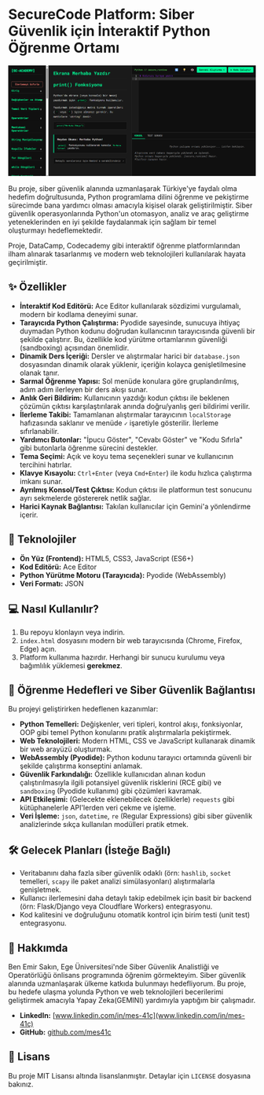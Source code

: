 # SecureCode Platform: Siber Güvenlik için İnteraktif Python Öğrenme Ortamı

![Proje Arayüzü](arayuz.png)

Bu proje, siber güvenlik alanında uzmanlaşarak Türkiye'ye faydalı olma hedefim doğrultusunda, Python programlama dilini öğrenme ve pekiştirme sürecimde bana yardımcı olması amacıyla kişisel olarak geliştirilmiştir. Siber güvenlik operasyonlarında Python'un otomasyon, analiz ve araç geliştirme yeteneklerinden en iyi şekilde faydalanmak için sağlam bir temel oluşturmayı hedeflemektedir.

Proje, DataCamp, Codecademy gibi interaktif öğrenme platformlarından ilham alınarak tasarlanmış ve modern web teknolojileri kullanılarak hayata geçirilmiştir.

## ✨ Özellikler

* **İnteraktif Kod Editörü:** Ace Editor kullanılarak sözdizimi vurgulamalı, modern bir kodlama deneyimi sunar.
* **Tarayıcıda Python Çalıştırma:** Pyodide sayesinde, sunucuya ihtiyaç duymadan Python kodunu doğrudan kullanıcının tarayıcısında güvenli bir şekilde çalıştırır. Bu, özellikle kod yürütme ortamlarının güvenliği (sandboxing) açısından önemlidir.
* **Dinamik Ders İçeriği:** Dersler ve alıştırmalar harici bir `database.json` dosyasından dinamik olarak yüklenir, içeriğin kolayca genişletilmesine olanak tanır.
* **Sarmal Öğrenme Yapısı:** Sol menüde konulara göre gruplandırılmış, adım adım ilerleyen bir ders akışı sunar.
* **Anlık Geri Bildirim:** Kullanıcının yazdığı kodun çıktısı ile beklenen çözümün çıktısı karşılaştırılarak anında doğru/yanlış geri bildirimi verilir.
* **İlerleme Takibi:** Tamamlanan alıştırmalar tarayıcının `localStorage` hafızasında saklanır ve menüde `✓` işaretiyle gösterilir. İlerleme sıfırlanabilir.
* **Yardımcı Butonlar:** "İpucu Göster", "Cevabı Göster" ve "Kodu Sıfırla" gibi butonlarla öğrenme sürecini destekler.
* **Tema Seçimi:** Açık ve koyu tema seçenekleri sunar ve kullanıcının tercihini hatırlar.
* **Klavye Kısayolu:** `Ctrl+Enter` (veya `Cmd+Enter`) ile kodu hızlıca çalıştırma imkanı sunar.
* **Ayrılmış Konsol/Test Çıktısı:** Kodun çıktısı ile platformun test sonucunu ayrı sekmelerde göstererek netlik sağlar.
* **Harici Kaynak Bağlantısı:** Takılan kullanıcılar için Gemini'a yönlendirme içerir.

## 🚀 Teknolojiler

* **Ön Yüz (Frontend):** HTML5, CSS3, JavaScript (ES6+)
* **Kod Editörü:** Ace Editor
* **Python Yürütme Motoru (Tarayıcıda):** Pyodide (WebAssembly)
* **Veri Formatı:** JSON

## 💻 Nasıl Kullanılır?

1.  Bu repoyu klonlayın veya indirin.
2.  `index.html` dosyasını modern bir web tarayıcısında (Chrome, Firefox, Edge) açın.
3.  Platform kullanıma hazırdır. Herhangi bir sunucu kurulumu veya bağımlılık yüklemesi **gerekmez**.

## 🎯 Öğrenme Hedefleri ve Siber Güvenlik Bağlantısı

Bu projeyi geliştirirken hedeflenen kazanımlar:

* **Python Temelleri:** Değişkenler, veri tipleri, kontrol akışı, fonksiyonlar, OOP gibi temel Python konularını pratik alıştırmalarla pekiştirmek.
* **Web Teknolojileri:** Modern HTML, CSS ve JavaScript kullanarak dinamik bir web arayüzü oluşturmak.
* **WebAssembly (Pyodide):** Python kodunu tarayıcı ortamında güvenli bir şekilde çalıştırma konseptini anlamak.
* **Güvenlik Farkındalığı:** Özellikle kullanıcıdan alınan kodun çalıştırılmasıyla ilgili potansiyel güvenlik risklerini (RCE gibi) ve `sandboxing` (Pyodide kullanımı) gibi çözümleri kavramak.
* **API Etkileşimi:** (Gelecekte eklenebilecek özelliklerle) `requests` gibi kütüphanelerle API'lerden veri çekme ve işleme.
* **Veri İşleme:** `json`, `datetime`, `re` (Regular Expressions) gibi siber güvenlik analizlerinde sıkça kullanılan modülleri pratik etmek.

## 🛠️ Gelecek Planları (İsteğe Bağlı)

* Veritabanını daha fazla siber güvenlik odaklı (örn: `hashlib`, `socket` temelleri, `scapy` ile paket analizi simülasyonları) alıştırmalarla genişletmek.
* Kullanıcı ilerlemesini daha detaylı takip edebilmek için basit bir backend (örn: Flask/Django veya Cloudflare Workers) entegrasyonu.
* Kod kalitesini ve doğruluğunu otomatik kontrol için birim testi (unit test) entegrasyonu.

## 👤 Hakkımda

Ben Emir Sakın, Ege Üniversitesi'nde Siber Güvenlik Analistliği ve Operatörlüğü önlisans programında öğrenim görmekteyim. Siber güvenlik alanında uzmanlaşarak ülkeme katkıda bulunmayı hedefliyorum. Bu proje, bu hedefe ulaşma yolunda Python ve web teknolojileri becerilerimi geliştirmek amacıyla Yapay Zeka(GEMINI) yardımıyla yaptığım bir çalışmadır.

* **LinkedIn:** [www.linkedin.com/in/mes-41c](www.linkedin.com/in/mes-41c)
* **GitHub:** [github.com/mes41c](https://github.com/mes41c)

## 📄 Lisans

Bu proje MIT Lisansı altında lisanslanmıştır. Detaylar için `LICENSE` dosyasına bakınız.
